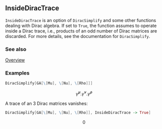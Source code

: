 ## InsideDiracTrace

`InsideDiracTrace` is an option of `DiracSimplify` and some other functions dealing with Dirac algebra. If set to `True`, the function assumes to operate inside a Dirac trace, i.e., products of an odd number of Dirac matrices are discarded. For more details, see the documentation for `DiracSimplify`.

### See also

[Overview](Extra/FeynCalc.md)

### Examples

```mathematica
DiracSimplify[GA[\[Mu], \[Nu], \[Rho]]]
```

$$\bar{\gamma }^{\mu }.\bar{\gamma }^{\nu }.\bar{\gamma }^{\rho }$$

A trace of an 3 Dirac matrices vanishes:

```mathematica
DiracSimplify[GA[\[Mu], \[Nu], \[Rho]], InsideDiracTrace -> True]
```

$$0$$
